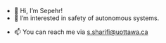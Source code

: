 - 👋 Hi, I’m Sepehr!
- 👀 I’m interested in safety of autonomous systems.
<!-- - 🌱 I’m currently learning ... well, many things! Including coevolutionary search and simulation-based safety analysis of ML-enabled autonomous systems! -->
- 📫 You can reach me via s.sharifi@uottawa.ca

<!---
SepShr/SepShr is a ✨ special ✨ repository because its `README.md` (this file) appears on your GitHub profile.
You can click the Preview link to take a look at your changes.
--->
